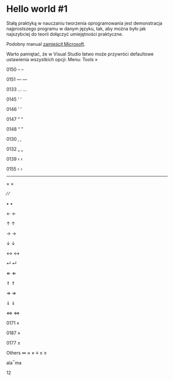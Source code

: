 # Hello world #1

Stałą praktyką w nauczaniu tworzenia oprogramowania jest demonstracja najprostszego programu w danym języku, tak, aby można było jak najszybciej do teorii dołączyć umiejętności praktyczne.

Podobny manual [zamieścił Microsoft](https://www.visualstudio.com/vs/support/#!articles/816-6458-hello-world-in-c-using-visual-studio-2015).

Warto pamiętać, że w Visual Studio łatwo może przywróci defaultowe ustawienia wszystkich opcji:
Menu: Tools » 

0150 – &ndash;

0151 — &mdash;

0133 … &hellip;

0145 ‘ &lsquo;

0146 ’ &rsquo;

0147 “ &ldquo;

0148 “ &rdquo;

0130 ‚ &sbquo;

0132 „ &bdquo;

0139 ‹ &lsaquo;

0155 › &rsaquo;



----

× &times;

⁄ &frasl;

• &bull;


← &larr;

↑ &uarr;

→ &rarr;

↓ &darr;

↔ &harr;

↵ &crarr;

⇐ &lArr;

⇑ &uArr;

⇒ &rArr;

⇓ &dArr;

⇔ &hArr;











0171 «

0187 »

0177 ±


Others ∞ ≈ ≠ ≡ ≤ ≥

ala&oline;ma

12
